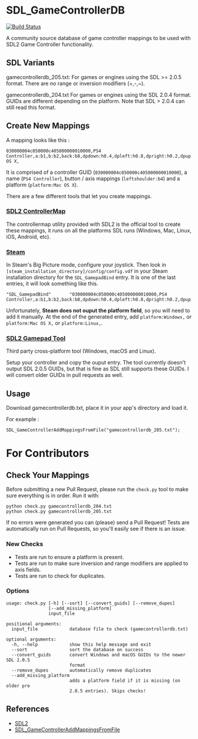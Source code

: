# SDL_GameControllerDB

[![Build Status](https://travis-ci.org/gabomdq/SDL_GameControllerDB.svg?branch=master)](https://travis-ci.org/gabomdq/SDL_GameControllerDB)

A community source database of game controller mappings to be used with SDL2 Game Controller functionality.

## SDL Variants
gamecontrollerdb_205.txt: For games or engines using the SDL >= 2.0.5 format. There are no range or inversion modifiers (+,-,~).

gamecontrollerdb_204.txt
For games or engines using the SDL 2.0.4 format. GUIDs are different depending on the platform. Note that SDL > 2.0.4 can still read this format.

## Create New Mappings
A mapping looks like this :
```
030000004c050000c405000000010000,PS4 Controller,a:b1,b:b2,back:b8,dpdown:h0.4,dpleft:h0.8,dpright:h0.2,dpup:h0.1,guide:b12,leftshoulder:b4,leftstick:b10,lefttrigger:a3,leftx:a0,lefty:a1,rightshoulder:b5,rightstick:b11,righttrigger:a4,rightx:a2,righty:a5,start:b9,x:b0,y:b3,platform:Mac OS X,
```
It is comprised of a controller GUID (`030000004c050000c405000000010000`), a name (`PS4 Controller`), button / axis mappings (`leftshoulder:b4`) and a platform (`platform:Mac OS X`).

There are a few different tools that let you create mappings.

### [SDL2 ControllerMap](https://www.libsdl.org/download-2.0.php)
The controllermap utility provided with SDL2 is the official tool to create these mappings, it runs on all the platforms SDL runs (Windows, Mac, Linux, iOS, Android, etc).

### [Steam](http://store.steampowered.com)
In Steam's Big Picture mode, configure your joystick. Then look in `[steam_installation_directory]/config/config.vdf` in your Steam installation directory for the `SDL_GamepadBind` entry. It is one of the last entries, it will look something like this.

```
"SDL_GamepadBind"		"030000004c050000c405000000010000,PS4 Controller,a:b1,b:b2,back:b8,dpdown:h0.4,dpleft:h0.8,dpright:h0.2,dpup:h0.1,guide:b12,leftshoulder:b4,leftstick:b10,lefttrigger:a3,leftx:a0,lefty:a1,rightshoulder:b5,rightstick:b11,righttrigger:a4,rightx:a2,righty:a5,start:b9,x:b0,y:b3,"
```

Unfortunately, **Steam does not ouput the platform field**, so you will need to add it manually. At the end of the generated entry, add `platform:Windows,` or `platform:Mac OS X,` or `platform:Linux,`.


### [SDL2 Gamepad Tool](http://www.generalarcade.com/gamepadtool/)
Third party cross-platform tool (Windows, macOS and Linux).

Setup your controller and copy the ouput entry. The tool currently doesn't output SDL 2.0.5 GUIDs, but that is fine as SDL still supports these GUIDs. I will convert older GUIDs in pull requests as well.

## Usage
Download gamecontrollerdb.txt, place it in your app's directory and load it.

For example :
```
SDL_GameControllerAddMappingsFromFile("gamecontrollerdb_205.txt");
```

# For Contributors
## Check Your Mappings
Before submitting a new Pull Request, please run the `check.py` tool to make sure everything is in order. Run it with:
```
python check.py gamecontrollerdb_204.txt
python check.py gamecontrollerdb_205.txt
```

If no errors were generated you can (please) send a Pull Request! Tests are automatically run on Pull Requests, so you'll easily see if there is an issue.

### New Checks
- Tests are run to ensure a platform is present.
- Tests are run to make sure inversion and range modifiers are applied to axis fields.
- Tests are run to check for duplicates.

### Options
```
usage: check.py [-h] [--sort] [--convert_guids] [--remove_dupes]
                [--add_missing_platform]
                input_file

positional arguments:
  input_file            database file to check (gamecontrollerdb.txt)

optional arguments:
  -h, --help            show this help message and exit
  --sort                sort the database on success
  --convert_guids       convert Windows and macOS GUIDs to the newer SDL 2.0.5
                        format
  --remove_dupes        automatically remove duplicates
  --add_missing_platform
                        adds a platform field if it is missing (on older pre
                        2.0.5 entries). Skips checks!
```

## References

* [SDL2](http://www.libsdl.org)
* [SDL_GameControllerAddMappingsFromFile](http://wiki.libsdl.org/SDL_GameControllerAddMappingsFromFile)
